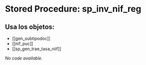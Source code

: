 # Stored Procedure: sp_inv_nif_reg

## Usa los objetos:
- [[gen_subtipodoc]]
- [[nif_puc]]
- [[sp_gen_trae_tasa_niif]]

*No code available.*
